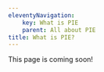 ```yaml
---
eleventyNavigation:
    key: What is PIE
    parent: All about PIE
title: What is PIE?
---
```


This page is coming soon!
